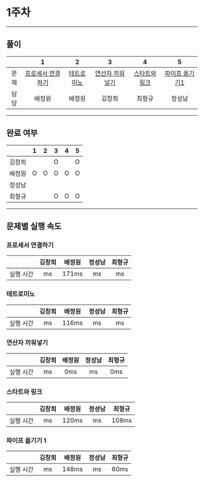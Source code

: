 # 1주차
---
## 풀이

||1|2|3|4|5|
|:---:|:---:|:---:|:---:|:---:|:---:|
| 문제 |[프로세서 연결하기](https://swexpertacademy.com/main/code/problem/problemDetail.do?contestProbId=AV4suNtaXFEDFAUf&&)|[테트로미노](https://www.acmicpc.net/problem/14500)|[연산자 끼워넣기](https://www.acmicpc.net/problem/14888)|[스타트와 링크](https://www.acmicpc.net/problem/14889)|[파이프 옮기기1](https://www.acmicpc.net/problem/17070)|
|담당|배정원|배정원|김창희|최형규|정성남|
---
## 완료 여부


||1|2|3|4|5|
|:---:|:---:|:---:|:---:|:---:|:---:|
|김창희|  |  | O |  | O |
|배정원| O | O | O | O | O |
|정성남|  |  |  |  |  |
|최형규|  |  | O | O | O |
---
## 문제별 실행 속도


### 프로세서 연결하기
||김창희|배정원|정성남|최형규|
|:---:|:---:|:---:|:---:|:---:|
|실행 시간| ms | 171ms | ms | ms | ms |

### 테트로미노
||김창희|배정원|정성남|최형규|
|:---:|:---:|:---:|:---:|:---:|
|실행 시간| ms | 116ms | ms | ms | ms |

### 연산자 끼워넣기
||김창희|배정원|정성남|최형규|
|:---:|:---:|:---:|:---:|:---:|
|실행 시간| ms | 0ms | ms | 0ms | ms |

### 스타트와 링크
||김창희|배정원|정성남|최형규|
|:---:|:---:|:---:|:---:|:---:|
|실행 시간| ms | 120ms | ms | 108ms | ms |

### 파이프 옮기기 1
||김창희|배정원|정성남|최형규|
|:---:|:---:|:---:|:---:|:---:|
|실행 시간| ms | 148ms | ms | 60ms | ms |
